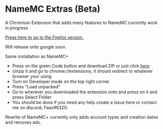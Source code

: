 # NameMC Extras (Beta)
A Chromium Extension that adds many features to NameMC currently work in progress.

[Press here to go to the Firefox version.](https://github.com/bribes/NameMC-Extras/tree/firefox)

Will release onto google soon.

Same installation as NameMC+

- Press on the green Code button and download ZIP or just click [here](https://github.com/bribes/NameMC-Extras/archive/refs/heads/main.zip)
- Unzip it and go to chrome://extensions, it should redirect to whatever browser your using
- Turn on Developer mode on the top right corner
- Press "Load unpacked"
- Go to wherever you downloaded the extension onto and press on it and press Select Folder
- You should be done if you need any help create a issue here or contact me on discord, Faav#6320.

Rewrite of NameMC+ currently only adds account types and creation dates and removes ads.
